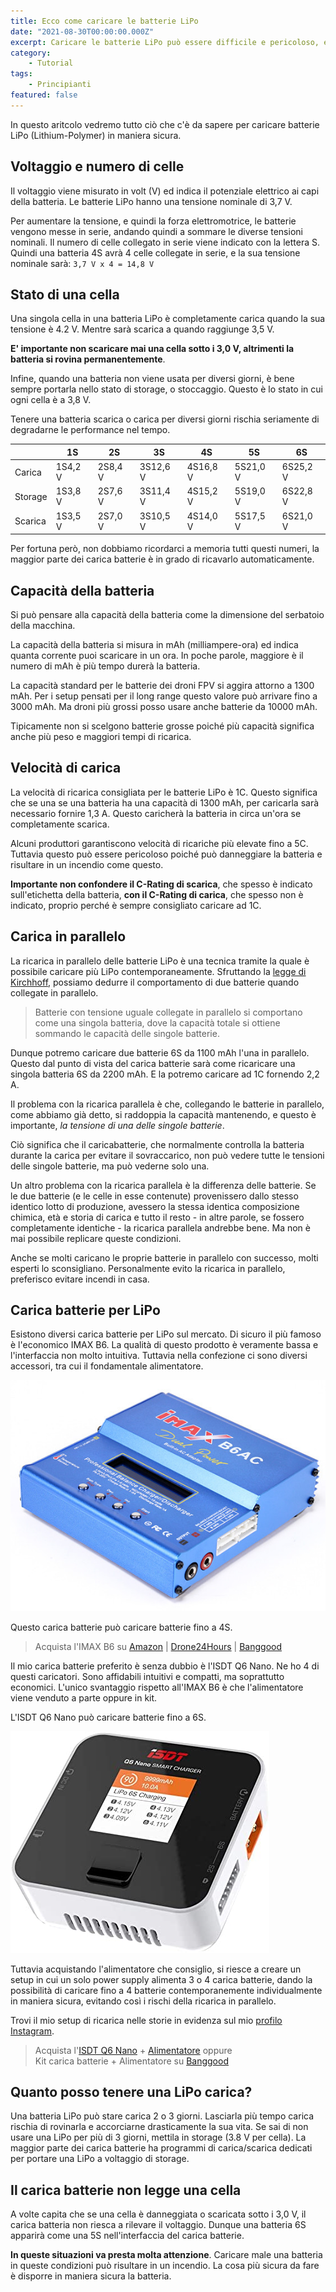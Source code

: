 ```yaml
---
title: Ecco come caricare le batterie LiPo
date: "2021-08-30T00:00:00.000Z"
excerpt: Caricare le batterie LiPo può essere difficile e pericoloso, ecco come caricarle in tutta sicurezza passo per passo.
category:
    - Tutorial
tags: 
    - Principianti
featured: false
---
```


<style>
    @media 
    only screen and (min-width: 980px) {
        td {
            width: 170px
        }
        td:nth-of-type(1){
            padding-right: 0;
            width: 175px;
        }
    }
    @media 
    only screen and (max-width: 760px),
    (min-device-width: 768px) and (max-device-width: 1024px)  {
        /*
        Label the data on mobile view
        
        */

        #voltage-table td:nth-of-type(2):before { content: "1S"; }
        #voltage-table td:nth-of-type(3):before { content: "2S"; }
        #voltage-table td:nth-of-type(4):before { content: "3S"; }
        #voltage-table td:nth-of-type(5):before { content: "4S"; }
        #voltage-table td:nth-of-type(6):before { content: "5S"; }
        #voltage-table td:nth-of-type(7):before { content: "6S"; }
    }
</style>

In questo aritcolo vedremo tutto ciò che c'è da sapere per caricare batterie LiPo (Lithium-Polymer) in maniera sicura.

## Voltaggio e numero di celle

Il voltaggio viene misurato in volt (V) ed indica il potenziale elettrico ai capi della batteria. Le batterie LiPo hanno una tensione nominale di 3,7 V.

Per aumentare la tensione, e quindi la forza elettromotrice, le batterie vengono messe in serie, andando quindi a sommare le diverse tensioni nominali. 
Il numero di celle collegato in serie viene indicato con la lettera S. Quindi una batteria 4S avrà 4 celle collegate in serie, e la sua tensione nominale sarà:  `3,7 V x 4 = 14,8 V`

## Stato di una cella

Una singola cella in una batteria LiPo è completamente carica quando la sua tensione è 4.2 V. Mentre sarà scarica a quando raggiunge 3,5 V. 

**E' importante non scaricare mai una cella sotto i 3,0 V, altrimenti la batteria si rovina permanentemente**. 

Infine, quando una batteria non viene usata per diversi giorni, è bene sempre portarla nello stato di storage, o stoccaggio. Questo è lo stato in cui ogni cella è a 3,8 V. 

Tenere una batteria scarica o carica per diversi giorni rischia seriamente di degradarne le performance nel tempo.

<div id="voltage-table">


|         | 1S    | 2S    | 3S     | 4S     | 5S     | 6S     |
|---------|-------|-------|--------|--------|--------|--------|
| Carica  | 4,2 V | 8,4 V | 12,6 V | 16,8 V | 21,0 V | 25,2 V |
| Storage | 3,8 V | 7,6 V | 11,4 V | 15,2 V | 19,0 V | 22,8 V |
| Scarica | 3,5 V | 7,0 V | 10,5 V | 14,0 V | 17,5 V | 21,0 V |

</div>

Per fortuna però, non dobbiamo ricordarci a memoria tutti questi numeri, la maggior parte dei carica batterie è in grado di ricavarlo automaticamente.

## Capacità della batteria

Si può pensare alla capacità della batteria come la dimensione del serbatoio della macchina.

La capacità della batteria si misura in mAh (milliampere-ora) ed indica quanta corrente puoi scaricare in un ora. In poche parole, maggiore è il numero di mAh è più tempo durerà la batteria.

La capacità standard per le batterie dei droni FPV si aggira attorno a 1300 mAh. Per i setup pensati per il long range questo valore può arrivare fino a 3000 mAh. Ma droni più grossi posso usare anche batterie da 10000 mAh.

Tipicamente non si scelgono batterie grosse poiché più capacità significa anche più peso e maggiori tempi di ricarica. 

## Velocità di carica

La velocità di ricarica consigliata per le batterie LiPo è 1C. Questo significa che se una se una batteria ha una capacità di 1300 mAh, per caricarla sarà necessario fornire 1,3 A. Questo caricherà la batteria in circa un'ora se completamente scarica. 

Alcuni produttori garantiscono velocità di ricariche più elevate fino a 5C. Tuttavia questo può essere pericoloso poiché può danneggiare la batteria e risultare in un incendio come questo.

<div class="iframe-container">

<lite-youtube videoid="fF9fhlr9S5s" params="start=31"/>

</div>

**Importante non confondere il C-Rating di scarica**, che spesso è indicato sull'etichetta della batteria, **con il C-Rating di carica**, che spesso non è indicato, proprio perché è sempre consigliato caricare ad 1C.

## Carica in parallelo

La ricarica in parallelo delle batterie LiPo è una tecnica tramite la quale è possibile caricare più LiPo contemporaneamente. Sfruttando la [legge di Kirchhoff](https://en.wikipedia.org/wiki/Kirchhoff%27s_circuit_laws), possiamo dedurre il comportamento di due batterie quando collegate in parallelo.

> Batterie con tensione uguale collegate in parallelo si comportano come una singola batteria, dove la capacità totale si ottiene sommando le capacità delle singole batterie.

Dunque potremo caricare due batterie 6S da 1100 mAh l'una in parallelo. Questo dal punto di vista del carica batterie sarà come ricaricare una singola batteria 6S da 2200 mAh. E la potremo caricare ad 1C fornendo 2,2 A.

Il problema con la ricarica parallela è che, collegando le batterie in parallelo, come abbiamo già detto, si raddoppia la capacità mantenendo, e questo è importante, *la tensione di una delle singole batterie*. 

Ciò significa che il caricabatterie, che normalmente controlla la batteria durante la carica per evitare il sovraccarico, non può vedere tutte le tensioni delle singole batterie, ma può vederne solo una.

Un altro problema con la ricarica parallela è la differenza delle batterie. Se le due batterie (e le celle in esse contenute) provenissero dallo stesso identico lotto di produzione, avessero la stessa identica composizione chimica, età e storia di carica e tutto il resto - in altre parole, se fossero completamente identiche - la ricarica parallela andrebbe bene. Ma non è mai possibile replicare queste condizioni. 

Anche se molti caricano le proprie batterie in parallelo con successo, molti esperti lo sconsigliano. Personalmente evito la ricarica in parallelo, preferisco evitare incendi in casa.

## Carica batterie per LiPo

Esistono diversi carica batterie per LiPo sul mercato. Di sicuro il più famoso è l'economico IMAX B6. La qualità di questo prodotto è veramente bassa e l'interfaccia non molto intuitiva. Tuttavia nella confezione ci sono diversi accessori, tra cui il fondamentale alimentatore. 

![Caricabatterie IMAX B6](./imax-b6.jpeg)

Questo carica batterie può caricare batterie fino a 4S. 

> Acquista l'IMAX B6 su [Amazon](https://amzn.to/3BnLxnF) | [Drone24Hours](https://www.drone24hours.com/prodotto/caricabatteria-per-bilanciamento-della-batteria-lipo-imax-b6-80w-6a-con-adattatore-di-alimentazione/?D24H=lucapalonca) | [Banggood](https://www.banggood.com/custlink/3G3YeFgj2T) 

Il mio carica batterie preferito è senza dubbio è l'ISDT Q6 Nano. Ne ho 4 di questi caricatori. Sono affidabili intuitivi e compatti, ma soprattutto economici. L'unico svantaggio rispetto all'IMAX B6 è che l'alimentatore viene venduto a parte oppure in kit. 

L'ISDT Q6 Nano può caricare batterie fino a 6S.

![Caricabatterie ISDT Q6 Nano](./isdt.jpg)

Tuttavia acquistando l'alimentatore che consiglio, si riesce a creare un setup in cui un solo power supply alimenta 3 o 4 carica batterie, dando la possibilità di caricare fino a 4 batterie contemporanemente individualmente in maniera sicura, evitando così i rischi della ricarica in parallelo. 

Trovi il mio setup di ricarica nelle storie in evidenza sul mio [profilo Instagram](https://instagram.com/iamlucafpv). 

> Acquista l'[ISDT Q6 Nano](https://www.banggood.com/custlink/DmmEetBofD) + [Alimentatore](https://www.banggood.com/custlink/vmDdetgauF) oppure <br/> Kit carica batterie + Alimentatore su [Banggood](https://www.banggood.com/custlink/DDGYgH063g)

## Quanto posso tenere una LiPo carica?

Una batteria LiPo può stare carica 2 o 3 giorni. Lasciarla più tempo carica rischia di rovinarla e accorciarne drasticamente la sua vita. Se sai di non usare una LiPo per più di 3 giorni, mettila in storage (3.8 V per cella). La maggior parte dei carica batterie ha programmi di carica/scarica dedicati per portare una LiPo a voltaggio di storage.

## Il carica batterie non legge una cella

A volte capita che se una cella è danneggiata o scaricata sotto i 3,0 V, il carica batteria non riesca a rilevare il voltaggio. Dunque una batteria 6S apparirà come una 5S nell'interfaccia del carica batterie.

**In queste situazioni va presta molta attenzione**. Caricare male una batteria in queste condizioni può risultare in un incendio. La cosa più sicura da fare è disporre in maniera sicura la batteria. 